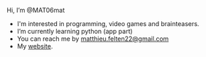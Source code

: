 Hi, I’m @MAT06mat
- I'm interested in programming, video games and brainteasers.
- I’m currently learning python (app part)
- You can reach me by matthieu.felten22@gmail.com
- My <a href="https://mat06mat.github.io/matthieufelten">website</a>.

